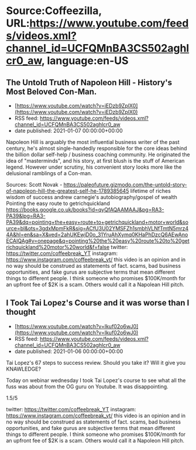 # Source:Coffeezilla, URL:https://www.youtube.com/feeds/videos.xml?channel_id=UCFQMnBA3CS502aghlcr0_aw, language:en-US

## The Untold Truth of Napoleon Hill - History's Most Beloved Con-Man.
 - [https://www.youtube.com/watch?v=iEDzb9ZplX0](https://www.youtube.com/watch?v=iEDzb9ZplX0)
 - RSS feed: https://www.youtube.com/feeds/videos.xml?channel_id=UCFQMnBA3CS502aghlcr0_aw
 - date published: 2021-01-07 00:00:00+00:00

Napoleon Hill is arguably the most influential business writer of the past century, he's almost single-handedly responsible for the core ideas behind the billion dollar self-help / business coaching community. He originated the idea of "masterminds", and his story, at first blush is the stuff of American legend. However under scrutiny, his convenient story looks more like the delusional ramblings of a Con-man.

Sources: 
Scott Novak - https://paleofuture.gizmodo.com/the-untold-story-of-napoleon-hill-the-greatest-self-he-1789385645
lifetime of riches
wisdom of success
andrew carnegie's autobiography/gospel of wealth
Pointing the easy route to getrichquickland https://books.google.co.uk/books?id=qyQfAQAAMAAJ&pg=RA3-PA39&lpg=RA3-PA39&dq=pointing+the+easy+route+to+getrichquickland+motor+world&source=bl&ots=3gdxMpmFkR&sig=ACfU3U02YMSFZh1smbhVLNfTmtN5mrz44A&hl=en&sa=X&ved=2ahUKEwjD0o_31YruAhXymq0KHaPhDzcQ6AEwAnoECAIQAg#v=onepage&q=pointing%20the%20easy%20route%20to%20getrichquickland%20motor%20world&f=false
twitter: https://twitter.com/coffeebreak_YT
instagram: https://www.instagram.com/coffeebreak_yt/
this video is an opinion and in no way should be construed as statements of fact. scams, bad business opportunities, and fake gurus are subjective terms that mean different things to different people. I think someone who promises $100K/month for an upfront fee of $2K is a scam. Others would call it a Napolean Hill pitch.

## I Took Tai Lopez's Course and it was worse than I thought
 - [https://www.youtube.com/watch?v=Ikuf02o6wJ0](https://www.youtube.com/watch?v=Ikuf02o6wJ0)
 - RSS feed: https://www.youtube.com/feeds/videos.xml?channel_id=UCFQMnBA3CS502aghlcr0_aw
 - date published: 2021-01-06 00:00:00+00:00

Tai Lopez's 67 steps to success review. Should you take it? Will it give you KNAWLEDGE?

Today on webinar wednesday I took Tai Lopez's course to see what all the fuss was about from the OG guru on Youtube. It was disappointing. 

1.5/5

twitter: https://twitter.com/coffeebreak_YT
instagram: https://www.instagram.com/coffeebreak_yt/
this video is an opinion and in no way should be construed as statements of fact. scams, bad business opportunities, and fake gurus are subjective terms that mean different things to different people. I think someone who promises $100K/month for an upfront fee of $2K is a scam. Others would call it a Napoleon Hill pitch.

